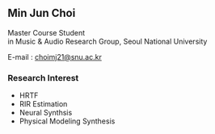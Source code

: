 ## Min Jun Choi
Master Course Student   
in Music & Audio Research Group, Seoul National University

E-mail : <a href="mailto:choimj21@snu.ac.kr">choimj21@snu.ac.kr</a></p>


### Research Interest
- HRTF
- RIR Estimation
- Neural Synthsis
- Physical Modeling Synthesis


<!--
**MinGGachi/MinGGachi** is a ✨ _special_ ✨ repository because its `README.md` (this file) appears on your GitHub profile.

Here are some ideas to get you started:

- 🔭 I’m currently working on ...
- 🌱 I’m currently learning ...
- 👯 I’m looking to collaborate on ...
- 🤔 I’m looking for help with ...
- 💬 Ask me about ...
- 📫 How to reach me: ...
- 😄 Pronouns: ...
- ⚡ Fun fact: ...
-->
